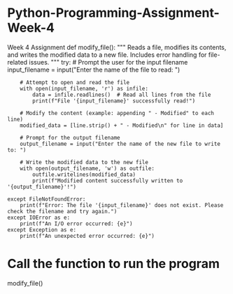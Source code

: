 # Python-Programming-Assignment-Week-4
Week 4 Assignment
def modify_file():
    """
    Reads a file, modifies its contents, and writes the modified data to a new file.
    Includes error handling for file-related issues.
    """
    try:
        # Prompt the user for the input filename
        input_filename = input("Enter the name of the file to read: ")

        # Attempt to open and read the file
        with open(input_filename, 'r') as infile:
            data = infile.readlines()  # Read all lines from the file
            print(f"File '{input_filename}' successfully read!")

        # Modify the content (example: appending " - Modified" to each line)
        modified_data = [line.strip() + " - Modified\n" for line in data]

        # Prompt for the output filename
        output_filename = input("Enter the name of the new file to write to: ")

        # Write the modified data to the new file
        with open(output_filename, 'w') as outfile:
            outfile.writelines(modified_data)
            print(f"Modified content successfully written to '{output_filename}'!")

    except FileNotFoundError:
        print(f"Error: The file '{input_filename}' does not exist. Please check the filename and try again.")
    except IOError as e:
        print(f"An I/O error occurred: {e}")
    except Exception as e:
        print(f"An unexpected error occurred: {e}")

# Call the function to run the program
modify_file()
